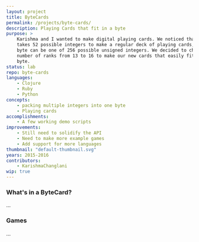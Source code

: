 ```yaml
---
layout: project
title: ByteCards
permalink: /projects/byte-cards/
description: Playing Cards that fit in a byte
purpose: >
    Karishma and I wanted to make digital playing cards. We noticed that it only
    takes 52 possible integers to make a regular deck of playing cards, but a
    byte can be one of 256 possible unsigned integers. We decided to change the
    number of ranks from 13 to 16 to make our new cards that easily fit in a
    byte.
status: lab
repo: byte-cards
languages:
    - Clojure
    - Ruby
    - Python
concepts:
    - packing multiple integers into one byte
    - Playing cards
accomplishments:
    - A few working demo scripts
improvements:
    - Still need to solidify the API
    - Need to make more example games
    - Add support for more languages
thumbnail: "default-thumbnail.svg"
years: 2015-2016
contributors:
    - KarishmaChanglani
wip: true
---
```


### What's in a ByteCard?

...

### Games

...
